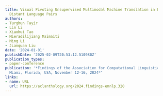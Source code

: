 ```yaml
---
title: Visual Pivoting Unsupervised Multimodal Machine Translation in Low-Resource
  Distant Language Pairs
authors:
- Turghun Tayir
- Lin Li
- Xiaohui Tao
- Mieradilijiang Maimaiti
- Ming Li
- Jianquan Liu
date: '2024-01-01'
publishDate: '2025-02-09T20:53:12.510980Z'
publication_types:
- paper-conference
publication: '*Findings of the Association for Computational Linguistics: EMNLP 2024,
  Miami, Florida, USA, November 12-16, 2024*'
links:
- name: URL
  url: https://aclanthology.org/2024.findings-emnlp.320
---
```

